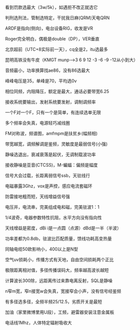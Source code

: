 看到罚款选最大（3w/5k），如遇拒不改正就选它

判刑选刑法，管制选特定，干扰我日麻(QRM)天电QRN

ARDF是指向(侧向)，电台设备RIG，收发是VR

Roger完全明白，偶极是double（DP），VER垂直

北京超前（UTC+8实际前一天），cq全是2，itu选最多

昆明高铁没有牛皮（KMGT munp-->3 6 9 12 -3 -6 -9 -12从小到大）

音频最小，功率换算找ae86，没有86选最大

峰峰电压是35，单峰是70，平均选0v

相位同频，内阻降压，额定是最大，通话必要带宽6.25

接收系统要输出，发射系统要发射，调制调频率

一个F对一个F，只有一个是简单，有连续选单无限

多个频率会失真，电源轻巧减线圈

FM对称波，频谱图，amfmpm是扶贫乡(幅频相)

带宽越宽，调频解调是鉴频，灵敏度是最弱信号(小强)

静噪选退出，衰减衰落是起伏，无调制载波功率

接收静噪是亚音(CTCSS)，M-蝙蝠：偏频是幅度

信号大会过载，长距离弱信号ssb，天驻线行

电磁暴露3Ghz，vox是声控，感应电流套磁环

防雷接地粗而短，天线增益信号强

电压并，电流串，完美组成电和磁，完美驻波1：1

1/4波奇，电器参数特性抗阻，水平方向没有指向性

天线增益是密度，dBi i是一点圆（点源）dBd是一半（半波）

功率差都为0.8db，驻波比匹配质量，馈线功耗高变热量

同轴电缆50欧影响小，400以上是N型

空气uv损耗小，传播方式有天地，自由空间损耗两个正比

极限距离相对值，多径传播误码大，频率越高波长越短

计算波长300除，远距离传过来靠电离反射，SQL是静噪

n窄m宽，窄n接宽w会失真，宽接窄会小声，没有信号经鉴频

有多径选多径，全频半频25/12.5，劣质开关是最短

加油（家里微博里用U段），工频，避雷器安装注意金属板

电话线1Mhz，人体特定辐射吸收大